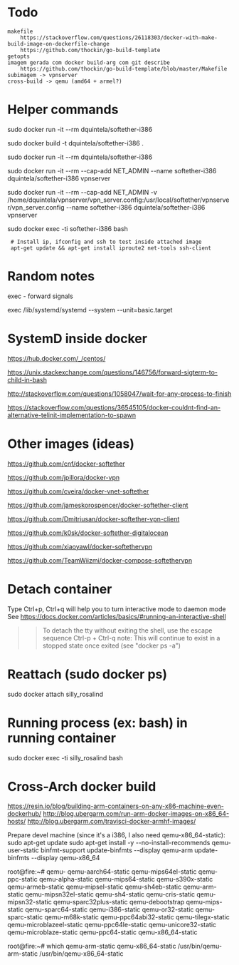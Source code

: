 # Todo

	makefile
		https://stackoverflow.com/questions/26118303/docker-with-make-build-image-on-dockerfile-change
		https://github.com/thockin/go-build-template
	getopts
	imagem gerada com docker build-arg com git describe
		https://github.com/thockin/go-build-template/blob/master/Makefile
	subimagem -> vpnserver
	cross-build -> qemu (amd64 + armel?)

# Helper commands

sudo docker run -it --rm dquintela/softether-i386

sudo docker build -t dquintela/softether-i386 .

sudo docker run -it --rm dquintela/softether-i386

sudo docker run -it --rm --cap-add NET_ADMIN --name softether-i386 dquintela/softether-i386 vpnserver

sudo docker run -it --rm --cap-add NET_ADMIN -v /home/dquintela/vpnserver/vpn_server.config:/usr/local/softether/vpnserver/vpn_server.config --name softether-i386 dquintela/softether-i386 vpnserver

sudo docker exec -ti softether-i386 bash
    
     # Install ip, ifconfig and ssh to test inside attached image
     apt-get update && apt-get install iproute2 net-tools ssh-client

# Random notes

exec - forward signals

exec /lib/systemd/systemd --system --unit=basic.target

# SystemD inside docker
https://hub.docker.com/_/centos/

https://unix.stackexchange.com/questions/146756/forward-sigterm-to-child-in-bash

http://stackoverflow.com/questions/1058047/wait-for-any-process-to-finish

https://stackoverflow.com/questions/36545105/docker-couldnt-find-an-alternative-telinit-implementation-to-spawn

# Other images (ideas)

https://github.com/cnf/docker-softether

https://github.com/jpillora/docker-vpn

https://github.com/cveira/docker-vnet-softether

https://github.com/jameskorospencer/docker-softether-client

https://github.com/Dmitriusan/docker-softether-vpn-client

https://github.com/k0sk/docker-softether-digitalocean

https://github.com/xiaoyawl/docker-softethervpn

https://github.com/TeamWiizmi/docker-compose-softethervpn

# Detach container

Type Ctrl+p, Ctrl+q will help you to turn interactive mode to daemon mode
See https://docs.docker.com/articles/basics/#running-an-interactive-shell

>> To detach the tty without exiting the shell,
>> use the escape sequence Ctrl-p + Ctrl-q
>> note: This will continue to exist in a stopped state once exited (see "docker ps -a")

# Reattach (sudo docker ps)

sudo docker attach silly_rosalind

# Running process (ex: bash) in running container

sudo docker exec -ti silly_rosalind bash

# Cross-Arch docker build

https://resin.io/blog/building-arm-containers-on-any-x86-machine-even-dockerhub/
http://blog.ubergarm.com/run-arm-docker-images-on-x86_64-hosts/
http://blog.ubergarm.com/travisci-docker-armhf-images/

Prepare devel machine (since it's a i386, I also need qemu-x86_64-static):
sudo apt-get update
sudo apt-get install -y --no-install-recommends qemu-user-static binfmt-support
update-binfmts --display qemu-arm
update-binfmts --display qemu-x86_64

root@fire:~# qemu-
qemu-aarch64-static       qemu-mips64el-static      qemu-ppc-static
qemu-alpha-static         qemu-mips64-static        qemu-s390x-static
qemu-armeb-static         qemu-mipsel-static        qemu-sh4eb-static
qemu-arm-static           qemu-mipsn32el-static     qemu-sh4-static
qemu-cris-static          qemu-mipsn32-static       qemu-sparc32plus-static
qemu-debootstrap          qemu-mips-static          qemu-sparc64-static
qemu-i386-static          qemu-or32-static          qemu-sparc-static
qemu-m68k-static          qemu-ppc64abi32-static    qemu-tilegx-static
qemu-microblazeel-static  qemu-ppc64le-static       qemu-unicore32-static
qemu-microblaze-static    qemu-ppc64-static         qemu-x86_64-static

root@fire:~# which qemu-arm-static qemu-x86_64-static
/usr/bin/qemu-arm-static
/usr/bin/qemu-x86_64-static

